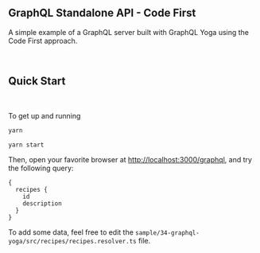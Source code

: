 ## GraphQL Standalone API - Code First

A simple example of a GraphQL server built with GraphQL Yoga using the Code First approach.

<p>&nbsp;</p>

## Quick Start

<br/>

To get up and running

```sh
yarn

yarn start
```

Then, open your favorite browser at [http://localhost:3000/graphql](http://localhost:3000/graphql), and try the following query:

```gql
{
  recipes {
    id
    description
  }
}
```

To add some data, feel free to edit the `sample/34-graphql-yoga/src/recipes/recipes.resolver.ts` file.
